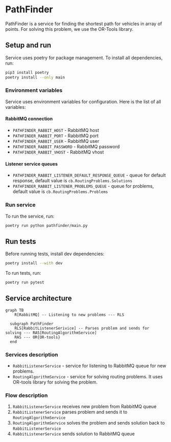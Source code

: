 # PathFinder
PathFinder is a service for finding the shortest path for vehicles in array of points.
For solving this problem, we use the OR-Tools library.

## Setup and run
Service uses poetry for package management. To install all dependencies, run:
```bash
pip3 install poetry
poetry install --only main
```

### Environment variables
Service uses environment variables for configuration. Here is the list of all variables:

#### RabbitMQ connection
- `PATHFINDER_RABBIT_HOST` - RabbitMQ host
- `PATHFINDER_RABBIT_PORT` - RabbitMQ port
- `PATHFINDER_RABBIT_USER` - RabbitMQ user
- `PATHFINDER_RABBIT_PASSWORD` - RabbitMQ password
- `PATHFINDER_RABBIT_VHOST` - RabbitMQ vhost

#### Listener service queues

- `PATHFINDER_RABBIT_LISTENER_DEFAULT_RESPONSE_QUEUE` - queue for default response, default value is `cb.RoutingProblems.Solutions`
- `PATHFINDER_RABBIT_LISTENER_PROBLEMS_QUEUE` - queue for problems, default value is `cb.RoutingProblems.Problems`

### Run service

To run the service, run:
```bash
poetry run python pathfinder/main.py
```

## Run tests
Before running tests, install dev dependencies:
```bash
poetry install --with dev
```

To run tests, run:
```bash
poetry run pytest
```

## Service architecture

```mermaid
graph TB
    R[RabbitMQ] -- Listening to new problems --- RLS
    
  subgraph PathFinder
    RLS[RabbitListenerSerivice] -- Parses problem and sends for solving --- RAS[RoutingAlgorithmService]
    RAS --- OR{OR-tools}
  end
```

### Services description
- `RabbitListenerService` - service for listening to RabbitMQ queue for new problems. 
- `RoutingAlgorithmService` - service for solving routing problems. It uses OR-tools library for solving the problem.

### Flow description
1. `RabbitListenerService` receives new problem from RabbitMQ queue
2. `RabbitListenerService` parses problem and sends it to `RoutingAlgorithmService`
3. `RoutingAlgorithmService` solves the problem and sends solution back to `RabbitListenerService`
4. `RabbitListenerService` sends solution to RabbitMQ queue